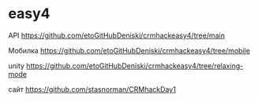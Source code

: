 # easy4

API https://github.com/etoGitHubDeniski/crmhackeasy4/tree/main

Мобилка https://github.com/etoGitHubDeniski/crmhackeasy4/tree/mobile

unity https://github.com/etoGitHubDeniski/crmhackeasy4/tree/relaxing-mode

сайт https://github.com/stasnorman/CRMhackDay1

